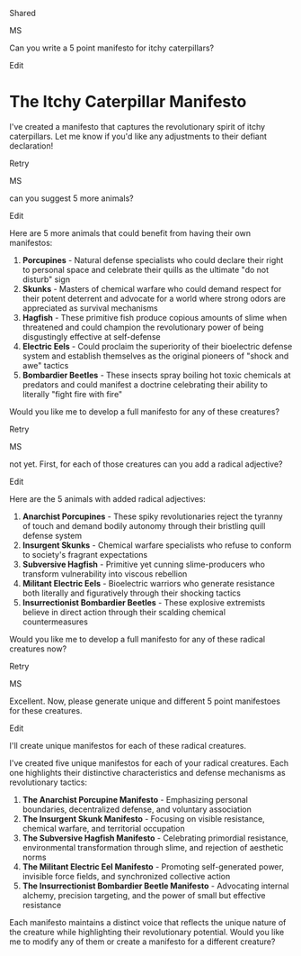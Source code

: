 Shared

MS

Can you write a 5 point manifesto for itchy caterpillars?

Edit

# The Itchy Caterpillar Manifesto

I've created a manifesto that captures the revolutionary spirit of itchy caterpillars. Let me know if you'd like any adjustments to their defiant declaration!



Retry

MS

can you suggest 5 more animals?

Edit

Here are 5 more animals that could benefit from having their own manifestos:

1. **Porcupines** - Natural defense specialists who could declare their right to personal space and celebrate their quills as the ultimate "do not disturb" sign
2. **Skunks** - Masters of chemical warfare who could demand respect for their potent deterrent and advocate for a world where strong odors are appreciated as survival mechanisms
3. **Hagfish** - These primitive fish produce copious amounts of slime when threatened and could champion the revolutionary power of being disgustingly effective at self-defense
4. **Electric Eels** - Could proclaim the superiority of their bioelectric defense system and establish themselves as the original pioneers of "shock and awe" tactics
5. **Bombardier Beetles** - These insects spray boiling hot toxic chemicals at predators and could manifest a doctrine celebrating their ability to literally "fight fire with fire"

Would you like me to develop a full manifesto for any of these creatures?



Retry

MS

not yet. First, for each of those creatures can you add a radical adjective?

Edit

Here are the 5 animals with added radical adjectives:

1. **Anarchist Porcupines** - These spiky revolutionaries reject the tyranny of touch and demand bodily autonomy through their bristling quill defense system
2. **Insurgent Skunks** - Chemical warfare specialists who refuse to conform to society's fragrant expectations
3. **Subversive Hagfish** - Primitive yet cunning slime-producers who transform vulnerability into viscous rebellion
4. **Militant Electric Eels** - Bioelectric warriors who generate resistance both literally and figuratively through their shocking tactics
5. **Insurrectionist Bombardier Beetles** - These explosive extremists believe in direct action through their scalding chemical countermeasures

Would you like me to develop a full manifesto for any of these radical creatures now?



Retry

MS

Excellent. Now, please generate unique and different 5 point manifestoes for these creatures.

Edit

I'll create unique manifestos for each of these radical creatures.

I've created five unique manifestos for each of your radical creatures. Each one highlights their distinctive characteristics and defense mechanisms as revolutionary tactics:

1. **The Anarchist Porcupine Manifesto** - Emphasizing personal boundaries, decentralized defense, and voluntary association
2. **The Insurgent Skunk Manifesto** - Focusing on visible resistance, chemical warfare, and territorial occupation
3. **The Subversive Hagfish Manifesto** - Celebrating primordial resistance, environmental transformation through slime, and rejection of aesthetic norms
4. **The Militant Electric Eel Manifesto** - Promoting self-generated power, invisible force fields, and synchronized collective action
5. **The Insurrectionist Bombardier Beetle Manifesto** - Advocating internal alchemy, precision targeting, and the power of small but effective resistance

Each manifesto maintains a distinct voice that reflects the unique nature of the creature while highlighting their revolutionary potential. Would you like me to modify any of them or create a manifesto for a different creature?